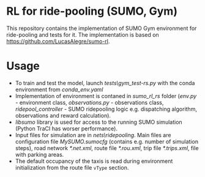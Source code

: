 # RL for ride-pooling (SUMO, Gym)

This repository contains the implementation of SUMO Gym environment for ride-pooling and tests for it. The implementation is based on https://github.com/LucasAlegre/sumo-rl.

# Usage
- To train and test the model, launch <i>tests\gym_test-rs.py</i> with the conda environment from <i>conda_env.yaml</i>
- Implementation of environment is contaned in <i>sumo_rl_rs</i> folder (<i>env.py</i> - environment class, <i>observations.py</i> - observations class, <i>ridepool_controller</i> - SUMO ridepooling logic e.g. dispatching algorithm, observations and reward calculation).
- <i>libsumo</i> library is used for access to the running SUMO simulation (Python TraCI has worser performance).
- Input files for simulation are in <i>nets\ridepooling</i>. Main files are configuration file <i>MySUMO.sumocfg</i> (contains e.g. number of simulation steps), road network <i>\*.net.xml</i>, route file <i>\*.rou.xml</i>, trip file <i>\*.trips.xml</i>, file with parking areas.
- The default occupancy of the taxis is read during environment initialization from the route file <code>vType</code> section.